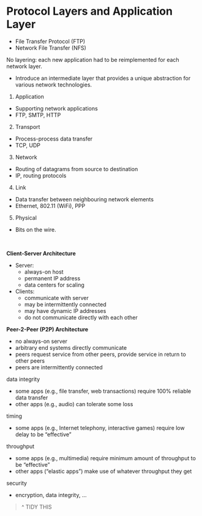 # Protocol Layers and Application Layer

- File Transfer Protocol (FTP)
- Network File Transfer (NFS)

No layering: each new application had to be reimplemented for each network layer.

- Introduce an intermediate layer that provides a unique abstraction for various network technologies.

1. Application
- Supporting network applications
- FTP, SMTP, HTTP

2. Transport
- Process-process data transfer
- TCP, UDP

3. Network
- Routing of datagrams from source to destination
- IP, routing protocols

4. Link
- Data transfer between neighbouring network elements
- Ethernet, 802.11 (WiFi), PPP

5. Physical
- Bits on the wire.

<br>

**Client-Server Architecture**
- Server:
    - always-on host
    - permanent IP address
    - data centers for scaling
- Clients:
    - communicate with server
    - may be intermittently connected
    - may have dynamic IP addresses
    - do not communicate directly with each other

**Peer-2-Peer (P2P) Architecture**
- no always-on server
- arbitrary end systems directly communicate
- peers request service from other peers, provide service in return to other peers
- peers are intermittently connected

data integrity
- some apps (e.g., file transfer,
web transactions) require
100% reliable data transfer
- other apps (e.g., audio) can
tolerate some loss

timing
- some apps (e.g., Internet
telephony, interactive
games) require low delay
to be “effective”

throughput
- some apps (e.g.,
multimedia) require
minimum amount of
throughput to be
“effective”
- other apps (“elastic apps”)
make use of whatever
throughput they get

security
- encryption, data integrity,
…

> ^ TIDY THIS
